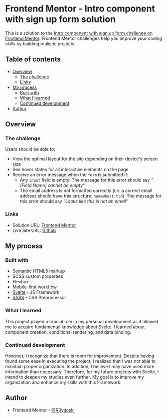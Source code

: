 # Frontend Mentor - Intro component with sign up form solution

This is a solution to the [Intro component with sign up form challenge on Frontend Mentor](https://www.frontendmentor.io/challenges/intro-component-with-signup-form-5cf91bd49edda32581d28fd1). Frontend Mentor challenges help you improve your coding skills by building realistic projects. 

## Table of contents

- [Overview](#overview)
  - [The challenge](#the-challenge)
  - [Links](#links)
- [My process](#my-process)
  - [Built with](#built-with)
  - [What I learned](#what-i-learned)
  - [Continued development](#continued-development)
- [Author](#author)

## Overview

### The challenge

Users should be able to:

- View the optimal layout for the site depending on their device's screen size
- See hover states for all interactive elements on the page
- Receive an error message when the `form` is submitted if:
  - Any `input` field is empty. The message for this error should say *"[Field Name] cannot be empty"*
  - The email address is not formatted correctly (i.e. a correct email address should have this structure: `name@host.tld`). The message for this error should say *"Looks like this is not an email"*

### Links

- Solution URL: [Frontend Mentor](https://your-solution-url.com)
- Live Site URL: [Github](https://your-live-site-url.com)

## My process

### Built with

- Semantic HTML5 markup
- SCSS custom properties
- Flexbox
- Mobile-first workflow
- [Svelte](https://svelte.dev/) - JS Framework
- [SASS](https://sass-lang.com/) - CSS Preprocessor

### What I learned

This project played a crucial role in my personal development as it allowed me to acquire fundamental knowledge about Svelte. I learned about component creation, conditional rendering, and data binding.

### Continued development

However, I recognize that there is room for improvement. Despite having found some ease in executing the project, I realized that I was not able to maintain proper organization. In addition, I believe I may have used more information than necessary. Therefore, for my future projects with Svelte, I intend to deepen my studies even further. My goal is to improve my organization and enhance my skills with this Framework.

## Author

- Frontend Mentor - [@R3ygoski](https://www.frontendmentor.io/profile/R3ygoski)
